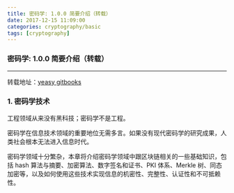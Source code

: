 ```yaml
---
title: 密码学: 1.0.0 简要介绍（转载）
date: 2017-12-15 11:09:00
categories: cryptography/basic
tags: [cryptography]
---
```

### 密码学: 1.0.0 简要介绍（转载）

---

转载地址：[yeasy gitbooks](https://yeasy.gitbooks.io/blockchain_guide/content/crypto/)

### 1. 密码学技术
工程领域从来没有黑科技；密码学不是工程。

密码学在信息技术领域的重要地位无需多言。如果没有现代密码学的研究成果，人类社会根本无法进入信息时代。

密码学领域十分繁杂，本章将介绍密码学领域中跟区块链相关的一些基础知识，包括 hash 算法与摘要、加密算法、数字签名和证书、PKI 体系、Merkle 树、同态加密等，以及如何使用这些技术实现信息的机密性、完整性、认证性和不可抵赖性。
